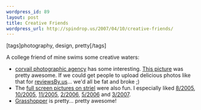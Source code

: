 ```yaml
--- 
wordpress_id: 89
layout: post
title: Creative Friends
wordpress_url: http://spindrop.us/2007/04/10/creative-friends/
---
```

[tags]photography, design, pretty[/tags]

A college friend of mine swims some creative waters:

* [corvail photographic agency][c] has some interesting.  [This picture](http://corvail.com/images/food/flourlesschocolatecake-dennislee.jpg) was pretty awesome.  If we could get people to upload delicious photos like that for [reviewsBy.us][rbu]... we'd all be fat and broke ;)
* The [full screen pictures on striel](http://www.striel.com/) were also fun.  I especially liked [8/2005](http://www.striel.com/082005.html), [10/2005](http://www.striel.com/102005.html), [11/2005](http://www.striel.com/112005.html), [2/2006](http://www.striel.com/022006.html), [5/2006](http://www.striel.com/052006.html) and [3/2007](http://www.striel.com/032007.html).
* [Grasshopper](http://grasshoppermag.com/) is pretty... pretty awesome!



[c]: http://corvail.com/
[rbu]: http://reviewsby.us/
[symfony]: http://symfony-project.com/
